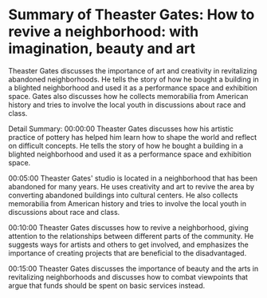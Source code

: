# Summary of Theaster Gates: How to revive a neighborhood: with imagination, beauty and art

Theaster Gates discusses the importance of art and creativity in revitalizing abandoned neighborhoods. He tells the story of how he bought a building in a blighted neighborhood and used it as a performance space and exhibition space. Gates also discusses how he collects memorabilia from American history and tries to involve the local youth in discussions about race and class.

Detail Summary: 
00:00:00
Theaster Gates discusses how his artistic practice of pottery has helped him learn how to shape the world and reflect on difficult concepts. He tells the story of how he bought a building in a blighted neighborhood and used it as a performance space and exhibition space.

00:05:00
Theaster Gates' studio is located in a neighborhood that has been abandoned for many years. He uses creativity and art to revive the area by converting abandoned buildings into cultural centers. He also collects memorabilia from American history and tries to involve the local youth in discussions about race and class.

00:10:00
Theaster Gates discusses how to revive a neighborhood, giving attention to the relationships between different parts of the community. He suggests ways for artists and others to get involved, and emphasizes the importance of creating projects that are beneficial to the disadvantaged.

00:15:00
Theaster Gates discusses the importance of beauty and the arts in revitalizing neighborhoods and discusses how to combat viewpoints that argue that funds should be spent on basic services instead.

